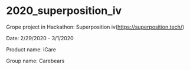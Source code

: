 # 2020_superposition_iv

Grope project in Hackathon: Superposition iv(https://superposition.tech/)

Date: 2/29/2020 - 3/1/2020

Product name: iCare

Group name: Carebears
